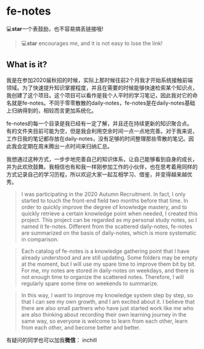 # fe-notes

💻**star**一个表鼓励，也不容易搞丢链接哦!

> 💻**star** encourages me, and it is not easy to lose the link!

## What is it?

我是在参加2020届秋招的时候，实际上那时候往前2个月我才开始系统接触前端领域。为了快速提升知识掌握程度，并且在需要的时候能够快速检索某个知识点，我创建了这个项目。这个项目可以看作是我个人平时的学习笔记，因此我对它的命名就是fe-notes。不同于零零散散的daily-notes，fe-notes是在daily-notes基础上归纳得到的，相较而言更加系统化。

fe-notes的每一个目录是我已经有一定了解，并且还在持续更新的知识聚合点。有的文件夹目前可能为空，但是我会利用空余时间一点一点地完善。对于我来说，工作日我的笔记都存放在daily-notes，没有足够的时间整理那些零散的笔记。因此我会定期在周末腾出一点时间来归纳汇总。

我想通过这种方式，一步步地完善自己的知识体系，让自己能够看到自身的成长，并为此欢欣鼓舞。我相信也有和我一样刚参加工作的小伙伴，也在思考着用同样的方式记录自己的学习历程，所以欢迎大家一起互相学习、借鉴，并变得越来越优秀。

> I was participating in the 2020 Autumn Recruitment. In fact, I only started to touch the front-end field two months before that time. In order to quickly improve the degree of knowledge mastery, and to quickly retrieve a certain knowledge point when needed, I created this project. This project can be regarded as my personal study notes, so I named it fe-notes. Different from the scattered daily-notes, fe-notes are summarized on the basis of daily-notes, which is more systematic in comparison.

> Each catalog of fe-notes is a knowledge gathering point that I have already understood and are still updating. Some folders may be empty at the moment, but I will use my spare time to improve them bit by bit. For me, my notes are stored in daily-notes on weekdays, and there is not enough time to organize the scattered notes. Therefore, I will regularly spare some time on weekends to summarize.

> In this way, I want to improve my knowledge system step by step, so that I can see my own growth, and I am excited about it. I believe that there are also small partners who have just started work like me who are also thinking about recording their own learning journey in the same way, so everyone is welcome to learn from each other, learn from each other, and become better and better.

有疑问的同学也可以加我**微信**： inchill
